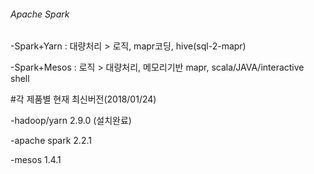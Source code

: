 
###### Apache Spark #####
-Spark+Yarn  : 대량처리 > 로직, mapr코딩, hive(sql-2-mapr)

-Spark+Mesos : 로직 > 대량처리, 메모리기반 mapr, scala/JAVA/interactive shell



#각 제품별 현재 최신버전(2018/01/24)

-hadoop/yarn 2.9.0 (설치완료)

-apache spark 2.2.1

-mesos 1.4.1


